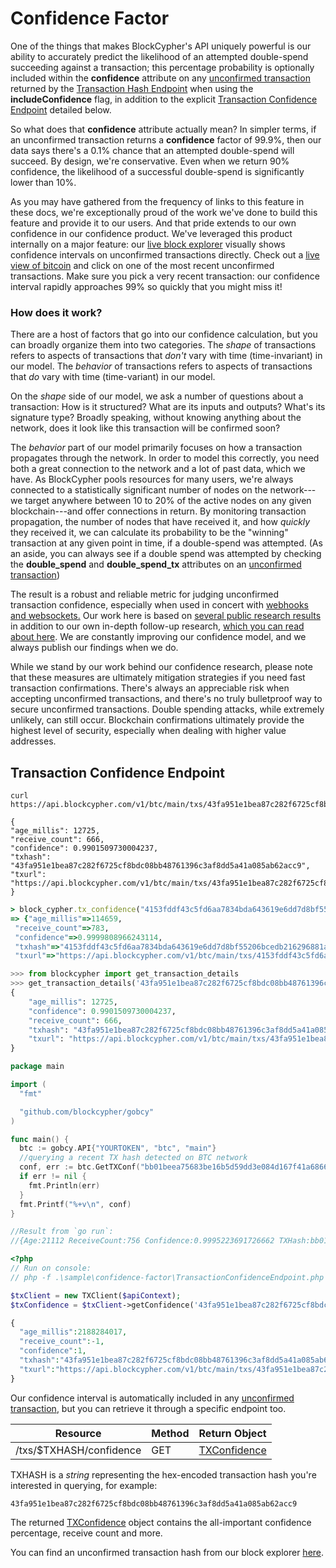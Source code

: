 # Confidence Factor

One of the things that makes BlockCypher's API uniquely powerful is our ability to accurately predict the likelihood of an attempted double-spend succeeding against a transaction; this percentage probability is optionally included within the **confidence** attribute on any [unconfirmed transaction](#tx) returned by the [Transaction Hash Endpoint](#transaction-hash-endpoint) when using the **includeConfidence** flag, in addition to the explicit [Transaction Confidence Endpoint](#transaction-confidence-endpoint) detailed below.

So what does that **confidence** attribute actually mean? In simpler terms, if an unconfirmed transaction returns a **confidence** factor of 99.9%, then our data says there's a 0.1% chance that an attempted double-spend will succeed. By design, we're conservative. Even when we return 90% confidence, the likelihood of a successful double-spend is significantly lower than 10%.

As you may have gathered from the frequency of links to this feature in these docs, we're exceptionally proud of the work we've done to build this feature and provide it to our users. And that pride extends to our own confidence in our confidence product. We've leveraged this product internally on a major feature: our [live block explorer](https://live.blockcypher.com/) visually shows confidence intervals on unconfirmed transactions directly. Check out a [live view of bitcoin](https://live.blockcypher.com/btc/) and click on one of the most recent unconfirmed transactions. Make sure you pick a very recent transaction: our confidence interval rapidly approaches 99% so quickly that you might miss it!

### How does it work?

There are a host of factors that go into our confidence calculation, but you can broadly organize them into two categories. The *shape* of transactions refers to aspects of transactions that *don't* vary with time (time-invariant) in our model. The *behavior* of transactions refers to aspects of transactions that *do* vary with time (time-variant) in our model.

On the *shape* side of our model, we ask a number of questions about a transaction: How is it structured? What are its inputs and outputs? What's its signature type? Broadly speaking, without knowing anything about the network, does it look like this transaction will be confirmed soon?

The *behavior* part of our model primarily focuses on how a transaction propagates through the network. In order to model this correctly, you need both a great connection to the network and a lot of past data, which we have. As BlockCypher pools resources for many users, we're always connected to a statistically significant number of nodes on the network---we target anywhere between 10 to 20% of the active nodes on any given blockchain---and offer connections in return. By monitoring transaction propagation, the number of nodes that have received it, and how *quickly* they received it, we can calculate its probability to be the "winning" transaction at any given point in time, if a double-spend was attempted. (As an aside, you can always see if a double spend was attempted by checking the **double_spend** and **double_spend_tx** attributes on an [unconfirmed transaction](#tx))

The result is a robust and reliable metric for judging unconfirmed transaction confidence, especially when used in concert with [webhooks and websockets.](#events-and-hooks) Our work here is based on [several public research results](https://eprint.iacr.org/2012/248.pdf) in addition to our own in-depth follow-up research, [which you can read about here](http://blog.blockcypher.com/?p=51). We are constantly improving our confidence model, and we always publish our findings when we do.

<aside class="notice">
While we stand by our work behind our confidence research, please note that these measures are ultimately mitigation strategies if you need fast transaction confirmations. There's always an appreciable risk when accepting unconfirmed transactions, and there's no truly bulletproof way to secure unconfirmed transactions. Double spending attacks, while extremely unlikely, can still occur. Blockchain confirmations ultimately provide the highest level of security, especially when dealing with higher value addresses.
</aside>

## Transaction Confidence Endpoint

```shell
curl https://api.blockcypher.com/v1/btc/main/txs/43fa951e1bea87c282f6725cf8bdc08bb48761396c3af8dd5a41a085ab62acc9/confidence

{
"age_millis": 12725,
"receive_count": 666,
"confidence": 0.9901509730004237,
"txhash": "43fa951e1bea87c282f6725cf8bdc08bb48761396c3af8dd5a41a085ab62acc9",
"txurl": "https://api.blockcypher.com/v1/btc/main/txs/43fa951e1bea87c282f6725cf8bdc08bb48761396c3af8dd5a41a085ab62acc9"
}
```

```ruby
> block_cypher.tx_confidence("4153fddf43c5fd6aa7834bda643619e6dd7d8bf55206bcedb216296881a07830")
=> {"age_millis"=>114659,
 "receive_count"=>783,
 "confidence"=>0.9999808966243114,
 "txhash"=>"4153fddf43c5fd6aa7834bda643619e6dd7d8bf55206bcedb216296881a07830",
 "txurl"=>"https://api.blockcypher.com/v1/btc/main/txs/4153fddf43c5fd6aa7834bda643619e6dd7d8bf55206bcedb216296881a07830"}
```

```python
>>> from blockcypher import get_transaction_details
>>> get_transaction_details('43fa951e1bea87c282f6725cf8bdc08bb48761396c3af8dd5a41a085ab62acc9', confidence_only=True))
{
    "age_millis": 12725,
    "confidence": 0.9901509730004237,
    "receive_count": 666,
    "txhash": "43fa951e1bea87c282f6725cf8bdc08bb48761396c3af8dd5a41a085ab62acc9", 
    "txurl": "https://api.blockcypher.com/v1/btc/main/txs/43fa951e1bea87c282f6725cf8bdc08bb48761396c3af8dd5a41a085ab62acc9"
}
```

```go
package main

import (
  "fmt"

  "github.com/blockcypher/gobcy"
)

func main() {
  btc := gobcy.API{"YOURTOKEN", "btc", "main"}
  //querying a recent TX hash detected on BTC network
  conf, err := btc.GetTXConf("bb01beea75683be16b5d59dd3e084d167f41a6866b6880b3070eefff392fdd2a")
  if err != nil {
    fmt.Println(err)
  }
  fmt.Printf("%+v\n", conf)
}

//Result from `go run`:
//{Age:21112 ReceiveCount:756 Confidence:0.9995223691726662 TXHash:bb01beea75683be16b5d59dd3e084d167f41a6866b6880b3070eefff392fdd2a}
```

```php
<?php
// Run on console:
// php -f .\sample\confidence-factor\TransactionConfidenceEndpoint.php

$txClient = new TXClient($apiContext);
$txConfidence = $txClient->getConfidence('43fa951e1bea87c282f6725cf8bdc08bb48761396c3af8dd5a41a085ab62acc9');

{
  "age_millis":2188284017,
  "receive_count":-1,
  "confidence":1,
  "txhash":"43fa951e1bea87c282f6725cf8bdc08bb48761396c3af8dd5a41a085ab62acc9",
  "txurl":"https://api.blockcypher.com/v1/btc/main/txs/43fa951e1bea87c282f6725cf8bdc08bb48761396c3af8dd5a41a085ab62acc9"
}
```

Our confidence interval is automatically included in any [unconfirmed transaction](#tx), but you can retrieve it through a specific endpoint too.

Resource | Method | Return Object
-------- | ------ | -------------
/txs/$TXHASH/confidence | GET | [TXConfidence](#txconfidence)

TXHASH is a *string* representing the hex-encoded transaction hash you're interested in querying, for example:

`43fa951e1bea87c282f6725cf8bdc08bb48761396c3af8dd5a41a085ab62acc9`

The returned [TXConfidence](#txconfidence) object contains the all-important confidence percentage, receive count and more.

You can find an unconfirmed transaction hash from our block explorer [here](https://live.blockcypher.com/btc/latest-unconfirmed-tx).
